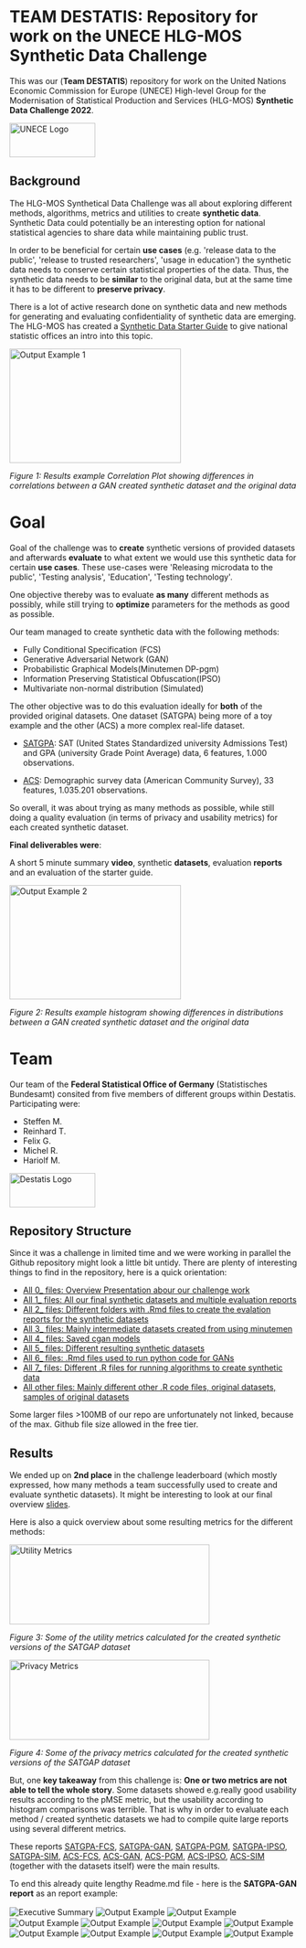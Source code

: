 

# TEAM DESTATIS: Repository for work on the UNECE HLG-MOS Synthetic Data Challenge 

This was our (**Team DESTATIS**) repository for work on the United Nations Economic Commission for Europe (UNECE) High-level Group for the Modernisation of Statistical Production and Services (HLG-MOS) **Synthetic Data Challenge 2022**. 

<img src="img/1024px-United_Nations_Economic_and_Social_Commission_for_Europe_Logo.svg.png" align="center" width="150" height="60" alt="UNECE Logo" />



## Background

The HLG-MOS Synthetical Data Challenge was all about exploring different methods, algorithms, metrics and utilities to create **synthetic data**. Synthetic Data could potentially be an interesting option for national statistical agencies to share data while maintaining public trust. 

In order to be beneficial for certain **use cases** (e.g. 'release data to the public', 'release to trusted researchers', 'usage in education') the synthetic data needs to conserve certain statistical properties of the data. Thus, the synthetic data needs to be **similar** to the original data, but at the same time it has to be different to **preserve privacy**. 

There is a lot of active research done on synthetic data and new methods for generating and evaluating confidentiality of synthetic data are emerging. The HLG-MOS has created a [Synthetic Data Starter Guide](https://statswiki.unece.org/download/attachments/330367757/Synthetic%20Data%20for%20NSOs%20A%20starter%20guide.pdf?api=v2) to give national statistic offices an intro into this topic. 

<img src="img/ex2.png" align="center" width="300" height="200" alt="Output Example 1" />

*Figure 1: Results example Correlation Plot showing differences in correlations between a GAN created synthetic dataset and the original data*


# Goal 

Goal of the challenge was to **create** synthetic versions of provided datasets and afterwards **evaluate** to what extent we would use this synthetic data for certain **use cases**. These use-cases were 'Releasing microdata to the public', 'Testing analysis', 'Education', 'Testing technology'.


One objective thereby was to evaluate **as many** different methods as possibly, while still trying to **optimize** parameters for the methods as good as possible.

Our team managed to create synthetic data with the following methods:

 - Fully Conditional Specification (FCS)
 - Generative Adversarial Network (GAN)
 - Probabilistic Graphical Models(Minutemen DP-pgm)
 - Information Preserving Statistical Obfuscation(IPSO)
 - Multivariate non-normal distribution (Simulated)


The other objective was to do this evaluation ideally for **both** of the provided original datasets. One dataset (SATGPA) being more of a toy example and the other (ACS) a more complex real-life dataset.

  - [SATGPA](https://www.openintro.org/data/index.php?data=satgpa): SAT (United States Standardized university Admissions Test) and GPA (university Grade Point Average) data, 6 features, 1.000 observations. 
  
 - [ACS](https://github.com/usnistgov/SDNist/tree/main/sdnist/census_public_data): Demographic survey data (American Community Survey), 33 features, 1.035.201 observations. 

So overall, it was about trying as many methods as possible, while still doing a quality evaluation (in terms of privacy and usability metrics) for each created synthetic dataset.

**Final deliverables were**: 

A short 5 minute summary **video**, synthetic **datasets**, evaluation **reports** and an evaluation of the starter guide.


<img src="img/ex1.png" align="center" width="300" height="200" alt="Output Example 2" />

*Figure 2: Results example histogram showing differences in distributions between a GAN created synthetic dataset and the original data*

# Team
Our team of the **Federal Statistical Office of Germany** (Statistisches Bundesamt) consited from five members of different groups within Destatis. Participating were:

 - Steffen M.
 - Reinhard T.
 - Felix G.
 - Michel R.
 - Hariolf M.
 
 <img src="img/Statistisches_Bundesamt.svg.png" align="center" width="150" height="60" alt="Destatis Logo" />


## Repository Structure
Since it was a challenge in limited time and we were working in parallel the Github repository might look a little bit untidy. There are plenty of interesting things to find in the repository, here is a quick orientation:

- [All 0_ files: Overview Presentation abour our challenge work](0_Final_Slides_DESTATIS.pdf) 
- [All 1_ files: All our final synthetic datasets and multiple evaluation reports](/1_Final_Reports_and_Results) 
- [All 2_ files: Different folders with .Rmd files to create the evalation reports for the synthetic datasets ](/2_Evaluation_ACS_FCS) 
- [All 3_ files: Mainly intermediate datasets created from using minutemen](/3_minuteman_acs) 
- [All 4_ files: Saved cgan models](/4_models)
- [All 5_ files: Different resulting synthetic datasets](5_results)
- [All 6_ files: .Rmd files used to run python code for GANs](https://github.com/SteffenMoritz/Synthetic_Data_Challenge)
- [All 7_ files: Different .R files for running algorithms to create synthetic data](https://github.com/SteffenMoritz/Synthetic_Data_Challenge)
- [All other files: Mainly different other .R code files, original datasets, samples of original datasets ](https://github.com/SteffenMoritz/Synthetic_Data_Challenge)


Some larger files >100MB of our repo are unfortunately not linked, because of the max. Github file size allowed in the free tier.



## Results

We ended up on **2nd place** in the challenge leaderboard (which mostly expressed, how many methods a team successfully used to create and evaluate synthetic datasets). It might be interesting to look at our final overview [slides](0_Final_Slides_DESTATIS.pdf). 

Here is also a quick overview about some resulting metrics for the different methods:

<img src="img/res1.png" align="center" width="350" height="140"  alt="Utility Metrics" />

*Figure 3: Some of the utility metrics calculated for the created synthetic versions of the SATGAP dataset*

<img src="img/res2.png" align="center" width="350" height="140" alt="Privacy Metrics" />

*Figure 4: Some of the privacy metrics calculated for the created synthetic versions of the SATGAP dataset*


But, one **key takeaway** from this challenge is: **One or two metrics are not able to tell the whole story**. Some datasets showed e.g.really good usability results according to the pMSE metric, but the usability according to histogram comparisons was terrible. That is why in order to evaluate each method / created synthetic datasets we had to compile quite large reports using several different metrics.

These reports [SATGPA-FCS](1_Final_Reports_and_Results/1_Evaluation_SATGPA_Fully_Conditional_Specification_FCS.pdf), [SATGPA-GAN](1_Final_Reports_and_Results/2_Evaluation_SATGPA_Generative_Adversarial_Network_GAN.pdf), [SATGPA-PGM](1_Final_Reports_and_Results/3_Evaluation_SATGPA_Probabilistic_Graphical_Models_Minutemen_DP_pgm.pdf), [SATGPA-IPSO](1_Final_Reports_and_Results/4_Evaluation_SATGPA_Information_Preserving_Statistical_Obfuscation_IPSO.pdf), [SATGPA-SIM](1_Final_Reports_and_Results/5_Evaluation_SATGPA_Simulated_Data_multivariate_non_normal_distribution.pdf), [ACS-FCS](1_Final_Reports_and_Results/6_Evaluation_ACS_Fully_Conditional_Specification_FCS.pdf), [ACS-GAN](1_Final_Reports_and_Results/7_Evaluation_ACS_Generative_Adversarial_Network_GAN.pdf), [ACS-PGM](1_Final_Reports_and_Results/8_Evaluation_ACS_Probabilistic_Graphical_Models_Minutemen_DP_pgm.pdf), [ACS-IPSO](1_Final_Reports_and_Results/9_Evaluation_ACS_Information_Preserving_Statistical_Obfuscation_IPSO.pdf), [ACS-SIM](1_Final_Reports_and_Results/10_Evaluation_ACS_Simulation_Models_multivariate_normal_distribution.pdf) (together with the datasets itself) were the main results.

To end this already quite lengthy Readme.md file - here is the **SATGPA-GAN report** as an report example:

<img src="img/1.jpg" align="center" alt="Executive Summary" />


<img src="img/2.jpg" align="center" alt="Output Example" />


<img src="img/3.jpg" align="center" alt="Output Example" />


<img src="img/4.jpg" align="center" alt="Output Example" />


<img src="img/5.jpg" align="center" alt="Output Example" />


<img src="img/6.jpg" align="center" alt="Output Example" />


<img src="img/7.jpg" align="center" alt="Output Example" />


<img src="img/8.jpg" align="center" alt="Output Example" />


<img src="img/9.jpg" align="center" alt="Output Example" />


<img src="img/10.jpg" align="center" alt="Output Example" />


<img src="img/11.jpg" align="center" alt="Output Example" />





